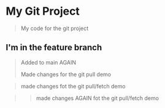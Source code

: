 # My Git Project

> My code for the git project

## I'm in the feature branch

> Added to main AGAIN
> 
> Made changes for the git pull demo

> made changes fot the git pull/fetch demo

>> made changes AGAIN fot the git pull/fetch demo
